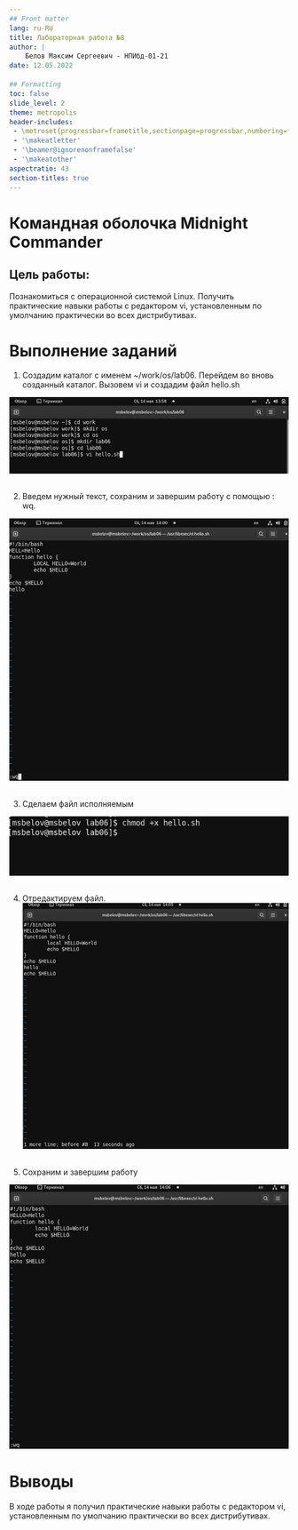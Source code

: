 ```yaml
---
## Front matter
lang: ru-RU
title: Лабораторная работа №8
author: |
	Белов Максим Сергеевич - НПИбд-01-21
date: 12.05.2022

## Formatting
toc: false
slide_level: 2
theme: metropolis
header-includes: 
 - \metroset{progressbar=frametitle,sectionpage=progressbar,numbering=fraction}
 - '\makeatletter'
 - '\beamer@ignorenonframefalse'
 - '\makeatother'
aspectratio: 43
section-titles: true
---
```


# Командная оболочка Midnight Commander

## Цель работы:

Познакомиться с операционной системой Linux. Получить практические навыки работы с редактором vi, установленным по умолчанию практически во всех дистрибутивах.

# Выполнение заданий

1. Создадим каталог с именем ~/work/os/lab06. Перейдем во вновь созданный каталог. Вызовем vi и создадим файл hello.sh

![](image/s1.png)

##

 2. Введем нужный текст, сохраним и завершим работу с помощью : wq.

![](image/s2.png)

##

 3. Сделаем файл исполняемым

![](image/s3.png)

##

 4. Отредактируем файл.
![](image/s4.png)

##

5. Сохраним и завершим работу

![](image/s5.png)

# Выводы

В ходе работы я получил практические навыки работы с редактором vi, установленным по умолчанию практически во всех дистрибутивах.